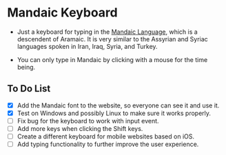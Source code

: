 # Mandaic Keyboard

- Just a keyboard for typing in the [Mandaic Language](https://en.wikipedia.org/wiki/Mandaic_script), which is a descendent of Aramaic. It is very similar to the Assyrian and Syriac languages spoken in Iran, Iraq, Syria, and Turkey.

- You can only type in Mandaic by clicking with a mouse for the time being.

## To Do List

- [x] Add the Mandaic font to the website, so everyone can see it and use it.
- [x] Test on Windows and possibly Linux to make sure it works properly.
- [ ] Fix bug for the keyboard to work with input event.
- [ ] Add more keys when clicking the Shift keys.
- [ ] Create a different keyboard for mobile websites based on iOS.
- [ ] Add typing functionality to further improve the user experience.
